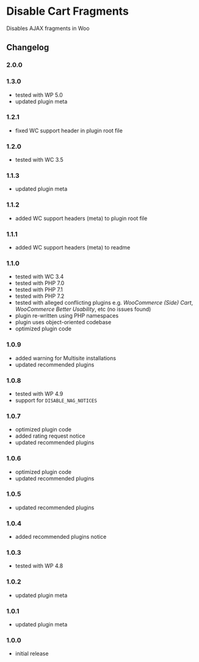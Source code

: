# Disable Cart Fragments

Disables AJAX fragments in Woo

## Changelog

### 2.0.0

### 1.3.0
- tested with WP 5.0
- updated plugin meta

### 1.2.1
- fixed WC support header in plugin root file

### 1.2.0
- tested with WC 3.5

### 1.1.3
- updated plugin meta

### 1.1.2
- added WC support headers (meta) to plugin root file

### 1.1.1
- added WC support headers (meta) to readme

### 1.1.0
- tested with WC 3.4
- tested with PHP 7.0
- tested with PHP 7.1
- tested with PHP 7.2
- tested with alleged conflicting plugins e.g. *WooCommerce (Side) Cart*, *WooCommerce Better Usability*, etc (no issues found)
- plugin re-written using PHP namespaces
- plugin uses object-oriented codebase
- optimized plugin code

### 1.0.9
- added warning for Multisite installations
- updated recommended plugins

### 1.0.8
- tested with WP 4.9
- support for `DISABLE_NAG_NOTICES`

### 1.0.7
- optimized plugin code
- added rating request notice
- updated recommended plugins

### 1.0.6
- optimized plugin code
- updated recommended plugins

### 1.0.5
- updated recommended plugins

### 1.0.4
- added recommended plugins notice

### 1.0.3
- tested with WP 4.8

### 1.0.2
- updated plugin meta

### 1.0.1
- updated plugin meta

### 1.0.0
- initial release
